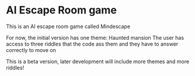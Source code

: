 # AI Escape Room game

This is an AI escape room game called Mindescape 

For now, the initial version has one theme: Haunted mansion 
The user has access to three riddles that the code ass them and they have to answer correctly to move on 

This is a beta version, later development will include more themes and more riddles!
